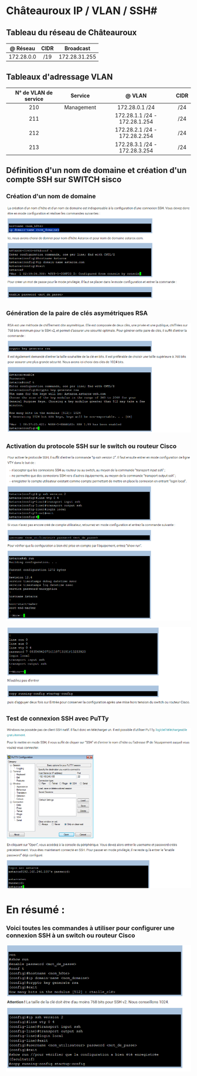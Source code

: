 # Châteauroux IP / VLAN / SSH#

## Tableau du réseau de Châteauroux

| @ Réseau             | CIDR            |Broadcast                     |                  
|:--------------------:|:---------------:|:----------------------------:|
| 172.28.0.0           |    /19          |172.28.31.255                 |    

 



## Tableaux d'adressage VLAN


| N° de VLAN de service| Service         | @ VLAN                       |    CIDR                |
|:--------------------:|:---------------:|:----------------------------:|:----------------------:|
| 210                  | Management      |172.28.0.1 /24                |     /24                |
| 211                  |                 |172.28.1.1 /24 - 172.28.1.254 |     /24              |
| 212                  |                 |172.28.2.1 /24 - 172.28.2.254 |      /24           |
| 213                  |                 |172.28.3.1 /24 - 172.28.3.254 |        /24             |


## Définition d'un nom de domaine et création d'un compte SSH sur SWITCH sisco

### Création d'un nom de domaine ##
![Commandes_domaine_cisco](domaine.png)

### Génération de la paire de clés asymétriques RSA
![Generate_key_RSA](keyRSA.png)

### Activation du protocole SSH sur le switch ou routeur Cisco
![Compte_SSH1](SSH1.png)

![Compte_SSH2](SSH2.png)

### Test de connexion SSH avec PuTTy
![Test_PuTTy_SSH](putty.png)

# En résumé :

### Voici toutes les commandes à utiliser pour configurer une connexion SSH à un switch ou routeur Cisco
![Resume_Commandes_SSH](resume.png)

